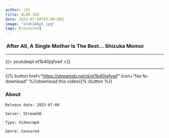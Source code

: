 ```yaml
---
author: j91
title: ALDN-186
date: 2023-07-08T03:00:00Z
image: "aldn186pl.jpg"
tags: [censored]
---
```


###  After All, A Single Mother Is The Best… Shizuka Momoi
___

{{< youtubepl ot1b40jqfvwf >}}
___

{{% button href="https://streamsb.net/d/ot1b40jqfvwf" icon="fas fa-download" %}}download this video{{% /button %}}
### About

`Release date: 2023-07-08`

`Server: StreamSB`

`Type: Video/mp4`

`Genre:	Censored`